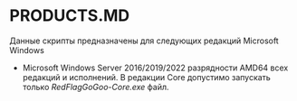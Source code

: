 # PRODUCTS.MD

Данные скрипты предназначены для следующих редакций Microsoft Windows

- Microsoft Windows Server 2016/2019/2022 разрядности AMD64 всех редакций и исполнений. В редакции Core допустимо запускать только *RedFlagGoGoo-Core.exe* файл.


